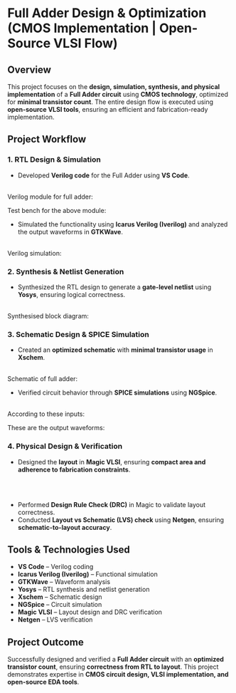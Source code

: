 # **Full Adder Design & Optimization (CMOS Implementation | Open-Source VLSI Flow)**  

## **Overview**  
This project focuses on the **design, simulation, synthesis, and physical implementation** of a **Full Adder circuit** using **CMOS technology**, optimized for **minimal transistor count**. The entire design flow is executed using **open-source VLSI tools**, ensuring an efficient and fabrication-ready implementation.  

## **Project Workflow**  

### **1. RTL Design & Simulation**  
- Developed **Verilog code** for the Full Adder using **VS Code**.
<br>
Verilog module for full adder:
<br>

Test bench for the above module:
<br>

- Simulated the functionality using **Icarus Verilog (Iverilog)** and analyzed the output waveforms in **GTKWave**.  
<br>
Verilog simulation:
<br>

### **2. Synthesis & Netlist Generation**  
- Synthesized the RTL design to generate a **gate-level netlist** using **Yosys**, ensuring logical correctness.
<br>
Synthesised block diagram:
<br>

### **3. Schematic Design & SPICE Simulation**  
- Created an **optimized schematic** with **minimal transistor usage** in **Xschem**.
<br>
Schematic of full adder:
<br>

- Verified circuit behavior through **SPICE simulations** using **NGSpice**.
<br>
According to these inputs:
<br>

These are the output waveforms:
<br>

### **4. Physical Design & Verification**  
- Designed the **layout** in **Magic VLSI**, ensuring **compact area and adherence to fabrication constraints**.
<br>
<br>

- Performed **Design Rule Check (DRC)** in Magic to validate layout correctness.  
- Conducted **Layout vs Schematic (LVS) check** using **Netgen**, ensuring **schematic-to-layout accuracy**.  

## **Tools & Technologies Used**  
- **VS Code** – Verilog coding  
- **Icarus Verilog (Iverilog)** – Functional simulation  
- **GTKWave** – Waveform analysis  
- **Yosys** – RTL synthesis and netlist generation  
- **Xschem** – Schematic design  
- **NGSpice** – Circuit simulation  
- **Magic VLSI** – Layout design and DRC verification  
- **Netgen** – LVS verification  

## **Project Outcome**  
Successfully designed and verified a **Full Adder circuit** with an **optimized transistor count**, ensuring **correctness from RTL to layout**. This project demonstrates expertise in **CMOS circuit design, VLSI implementation, and open-source EDA tools**.  
